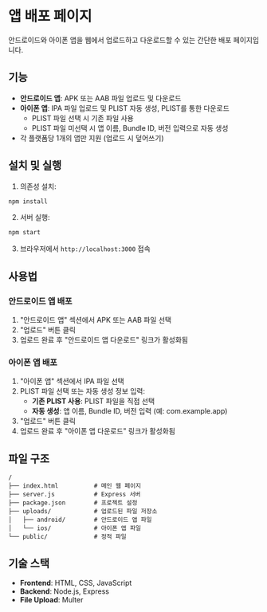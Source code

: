 # 앱 배포 페이지

안드로이드와 아이폰 앱을 웹에서 업로드하고 다운로드할 수 있는 간단한 배포 페이지입니다.

## 기능

- **안드로이드 앱**: APK 또는 AAB 파일 업로드 및 다운로드
- **아이폰 앱**: IPA 파일 업로드 및 PLIST 자동 생성, PLIST를 통한 다운로드
  - PLIST 파일 선택 시 기존 파일 사용
  - PLIST 파일 미선택 시 앱 이름, Bundle ID, 버전 입력으로 자동 생성
- 각 플랫폼당 1개의 앱만 지원 (업로드 시 덮어쓰기)

## 설치 및 실행

1. 의존성 설치:
```bash
npm install
```

2. 서버 실행:
```bash
npm start
```

3. 브라우저에서 `http://localhost:3000` 접속

## 사용법

### 안드로이드 앱 배포
1. "안드로이드 앱" 섹션에서 APK 또는 AAB 파일 선택
2. "업로드" 버튼 클릭
3. 업로드 완료 후 "안드로이드 앱 다운로드" 링크가 활성화됨

### 아이폰 앱 배포
1. "아이폰 앱" 섹션에서 IPA 파일 선택
2. PLIST 파일 선택 또는 자동 생성 정보 입력:
   - **기존 PLIST 사용**: PLIST 파일을 직접 선택
   - **자동 생성**: 앱 이름, Bundle ID, 버전 입력 (예: com.example.app)
3. "업로드" 버튼 클릭
4. 업로드 완료 후 "아이폰 앱 다운로드" 링크가 활성화됨

## 파일 구조

```
/
├── index.html          # 메인 웹 페이지
├── server.js           # Express 서버
├── package.json        # 프로젝트 설정
├── uploads/            # 업로드된 파일 저장소
│   ├── android/        # 안드로이드 앱 파일
│   └── ios/            # 아이폰 앱 파일
└── public/             # 정적 파일
```

## 기술 스택

- **Frontend**: HTML, CSS, JavaScript
- **Backend**: Node.js, Express
- **File Upload**: Multer